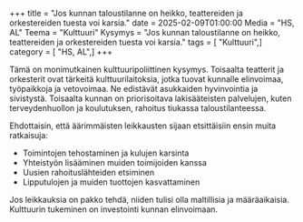 +++
title = "Jos kunnan taloustilanne on heikko, teattereiden ja orkestereiden tuesta voi karsia."
date = 2025-02-09T01:00:00
Media = "HS, AL"
Teema = "Kulttuuri"
Kysymys = "Jos kunnan taloustilanne on heikko, teattereiden ja orkestereiden tuesta voi karsia."
tags = [ "Kulttuuri",]
category = [ "HS, AL",]
+++

Tämä on monimutkainen kulttuuripoliittinen kysymys. Toisaalta teatterit ja orkesterit ovat tärkeitä kulttuurilaitoksia, jotka tuovat kunnalle elinvoimaa, työpaikkoja ja vetovoimaa. Ne edistävät asukkaiden hyvinvointia ja sivistystä. Toisaalta kunnan on priorisoitava lakisääteisten palvelujen, kuten terveydenhuollon ja koulutuksen, rahoitus tiukassa taloustilanteessa.

Ehdottaisin, että äärimmäisten leikkausten sijaan etsittäisiin ensin muita ratkaisuja:
- Toimintojen tehostaminen ja kulujen karsinta
- Yhteistyön lisääminen muiden toimijoiden kanssa
- Uusien rahoituslähteiden etsiminen
- Lipputulojen ja muiden tuottojen kasvattaminen

Jos leikkauksia on pakko tehdä, niiden tulisi olla maltillisia ja määräaikaisia. Kulttuurin tukeminen on investointi kunnan elinvoimaan.
